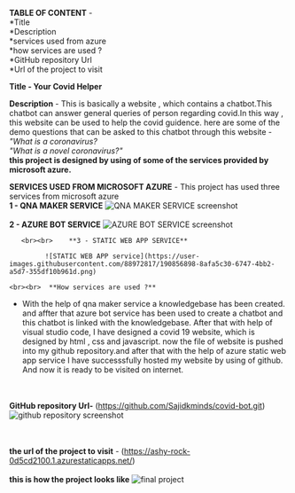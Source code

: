 **TABLE OF CONTENT** -
                       <br>*Title\
                       \*Description \
                        *services used from azure\
                        *how services are used ?\
                        *GitHub repository Url<br>
                       *Url of the project to visit<br>
                       

**Title - Your Covid Helper**

**Description** - 
                  This is basically a website , which contains a chatbot.This chatbot can answer general queries of person regarding covid.In this way , this website can be used to help the covid guidence.
                  here are some of the demo questions that can be asked to this chatbot through this website -
               <br>   *"What is a coronavirus?* 
               <br>   *"What is a novel coronavirus?"*
                <br> **this project is designed by using of some of the services provided by microsoft azure.**
            
 **SERVICES USED FROM MICROSOFT AZURE**
                                    -  This project has used three services from microsoft azure\
           **1 - QNA MAKER SERVICE**
              ![QNA MAKER SERVICE screenshot](https://user-images.githubusercontent.com/88972817/190856867-39ce73f3-52e1-4402-9b4e-55a9e3eb4bd0.png)
      <br><br>     **2 - AZURE BOT SERVICE**
             ![AZURE BOT SERVICE screenshot](https://user-images.githubusercontent.com/88972817/190871240-8bfe4698-1433-4470-93e0-5a1c86aa0e4a.png)

       <br><br>    **3 - STATIC WEB APP SERVICE**
        
             ![STATIC WEB APP service](https://user-images.githubusercontent.com/88972817/190856898-8afa5c30-6747-4bb2-a5d7-355df10b961d.png)
             
    <br><br>  **How services are used ?**
    
   - With the help of qna maker service a knowledgebase has been created. and affter that azure bot service has been used to create a chatbot and this chatbot is            linked  with the knowledgebase.
     After that with help of visual studio code, I have designed a covid 19 website, which is designed by html , css and javascript.
     now the file of website is pushed into my github repository.and after that with the help of azure static web app service I have successsfully hosted my website by      using of github. And now it is ready to be visited on internet.
     
   <br><br>  **GitHub repository Url-** (https://github.com/Sajidkminds/covid-bot.git)
     ![github repository screenshot](https://user-images.githubusercontent.com/88972817/190871415-ba9a1d66-4cea-47d4-8cc3-42f7b7bd99bb.png)

   <br><br>**the url of the project to visit** - (https://ashy-rock-0d5cd2100.1.azurestaticapps.net/)
    <br><br> **this is how the project looks like**
          ![final project](https://user-images.githubusercontent.com/88972817/190857456-b8bd73b7-8376-495b-87da-fb57c41f3571.png)
          <br><br>
         
